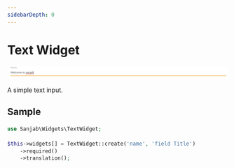 ```yaml
---
sidebarDepth: 0
---
```

# Text Widget
![Text widget](../images/screenshots/widgets/text.jpg)

A simple text input.

## Sample
```php
use Sanjab\Widgets\TextWidget;

$this->widgets[] = TextWidget::create('name', 'field Title')
    ->required()
    ->translation();
```
